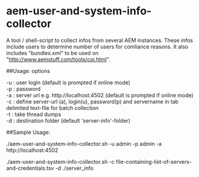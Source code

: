 # aem-user-and-system-info-collector
A tool / shell-script to collect infos from several AEM instances. These infos include users to determine number of users for comliance reasons. It also includes "bundles.xml" to be used on "http://www.aemstuff.com/tools/coi.html".

##Usage: options

-u : user login (default is prompted if online mode)  
-p : password  
-a : server url e.g. http://localhost:4502 (default is prompted if online mode)  
-c : define server-url (a), login(u), password(p) and servername in tab delimited text-file for batch collection  
-t : take thread dumps  
-d : destination folder (default 'server-info'-folder)  

##Sample Usage:

./aem-user-and-system-info-collector.sh  -u admin -p admin -a http://localhost:4502  

./aem-user-and-system-info-collector.sh  -c file-containing-list-of-servers-and-credentials.tsv -d ./server_info
